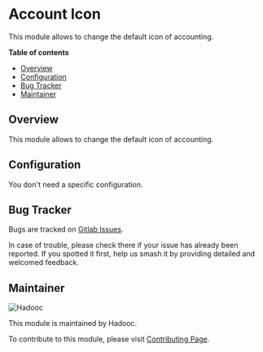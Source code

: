 # Account Icon

This module allows to change the default icon of accounting.

**Table of contents**

- [Overview](#overview)
- [Configuration](#configuration)
- [Bug Tracker](#bug-tracker)
- [Maintainer](#maintainer)

## Overview

This module allows to change the default icon of accounting.

## Configuration

You don't need a specific configuration.

## Bug Tracker

Bugs are tracked on [Gitlab Issues](https://gitlab.com/hadooc/odoo/account/issues).

In case of trouble, please check there if your issue has already been reported. If you spotted it first, help us smash
it by providing detailed and welcomed feedback.

## Maintainer

![Hadooc](https://hadooc.com/logo)

This module is maintained by Hadooc.

To contribute to this module, please visit [Contributing Page](https://gitlab.com/hadooc/extra/wikis/Contributing).

